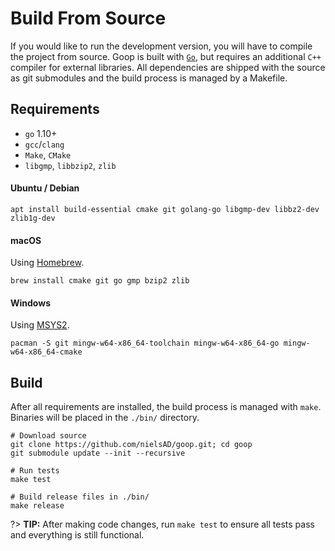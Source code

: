 Build From Source
=================

If you would like to run the development version, you will have to compile the project from source. Goop is built with [`Go`](https://golang.org/), but requires an additional `C++` compiler for external libraries. All dependencies are shipped with the source as git submodules and the build process is managed by a Makefile.


Requirements
------------

  * `go` 1.10+
  * `gcc`/`clang`
  * `Make`, `CMake`
  * `libgmp`, `libbzip2`, `zlib`


#### Ubuntu / Debian
```
apt install build-essential cmake git golang-go libgmp-dev libbz2-dev zlib1g-dev
```

#### macOS
Using [Homebrew](https://brew.sh/).

```
brew install cmake git go gmp bzip2 zlib
```

#### Windows
Using [MSYS2](https://www.msys2.org/).

```
pacman -S git mingw-w64-x86_64-toolchain mingw-w64-x86_64-go mingw-w64-x86_64-cmake
```


Build
-----

After all requirements are installed, the build process is managed with `make`.  
Binaries will be placed in the `./bin/` directory.

```shell
# Download source
git clone https://github.com/nielsAD/goop.git; cd goop
git submodule update --init --recursive

# Run tests
make test

# Build release files in ./bin/
make release
```

?> **TIP:** After making code changes, run `make test` to ensure all tests pass and everything is still functional.
